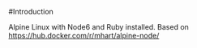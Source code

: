 #Introduction

Alpine Linux with Node6 and Ruby installed.  Based on <https://hub.docker.com/r/mhart/alpine-node/>